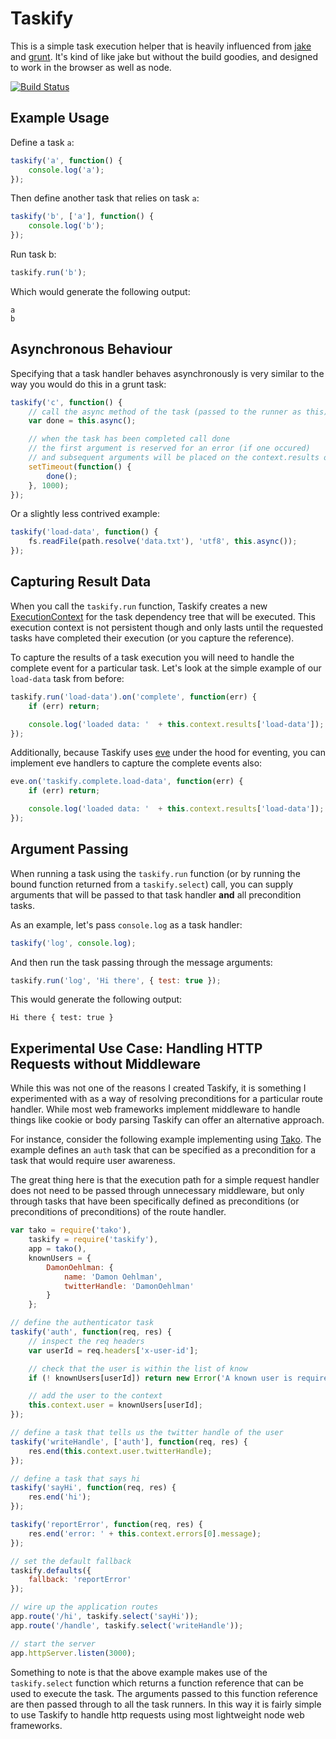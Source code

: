 # Taskify

This is a simple task execution helper that is heavily influenced from [jake](https://github.com/mde/jake) and [grunt](https://github.com/gruntjs/grunt).  It's kind of like jake but without the build goodies, and designed to work in the browser as well as node.

<a href="http://travis-ci.org/#!/DamonOehlman/taskify"><img src="https://secure.travis-ci.org/DamonOehlman/taskify.png" alt="Build Status"></a>

## Example Usage

Define a task `a`:

```js
taskify('a', function() {
    console.log('a'); 
});
```

Then define another task that relies on task `a`:

```js
taskify('b', ['a'], function() {
    console.log('b'); 
});
```

Run task b:

```js
taskify.run('b');
```

Which would generate the following output:

```
a
b
```

## Asynchronous Behaviour

Specifying that a task handler behaves asynchronously is very similar to the way you would do this in a grunt task:

```js
taskify('c', function() {
    // call the async method of the task (passed to the runner as this)
    var done = this.async(); 

    // when the task has been completed call done
    // the first argument is reserved for an error (if one occured)
    // and subsequent arguments will be placed on the context.results object
    setTimeout(function() {
        done();
    }, 1000);
});
```

Or a slightly less contrived example:

```js
taskify('load-data', function() {
    fs.readFile(path.resolve('data.txt'), 'utf8', this.async()); 
});
```

## Capturing Result Data

When you call the `taskify.run` function, Taskify creates a new [ExecutionContext](https://github.com/DamonOehlman/taskify/blob/master/src/core/context.js) for the task dependency tree that will be executed.  This execution context is not persistent though and only lasts until the requested tasks have completed their execution (or you capture the reference).

To capture the results of a task execution you will need to handle the complete event for a particular task.  Let's look at the simple example of our `load-data` task from before:

```js
taskify.run('load-data').on('complete', function(err) {
    if (err) return;

    console.log('loaded data: '  + this.context.results['load-data']); 
});
```

Additionally, because Taskify uses [eve](https://github.com/DmitryBaranovskiy/eve) under the hood for eventing, you can implement eve handlers to capture the complete events also:

```js
eve.on('taskify.complete.load-data', function(err) {
    if (err) return;

    console.log('loaded data: '  + this.context.results['load-data']); 
});
```

## Argument Passing

When running a task using the `taskify.run` function (or by running the bound function returned from a `taskify.select`) call, you can supply arguments that will be passed to that task handler **and** all precondition tasks.

As an example, let's pass `console.log` as a task handler:

```js
taskify('log', console.log);
```

And then run the task passing through the message arguments:

```js
taskify.run('log', 'Hi there', { test: true });
```

This would generate the following output:

```
Hi there { test: true }
```

## Experimental Use Case: Handling HTTP Requests without Middleware

While this was not one of the reasons I created Taskify, it is something I experimented with as a way of resolving preconditions for a particular route handler.  While most web frameworks implement middleware to handle things like cookie or body parsing Taskify can offer an alternative approach.

For instance, consider the following example implementing using [Tako](https://github.com/mikeal/tako). The example defines an `auth` task that can be specified as a precondition for a task that would require user awareness.  

The great thing here is that the execution path for a simple request handler does not need to be passed through unnecessary middleware, but only through tasks that have been specifically defined as preconditions (or preconditions of preconditions) of the route handler.

```js
var tako = require('tako'),
    taskify = require('taskify'),
    app = tako(),
    knownUsers = {
        DamonOehlman: {
            name: 'Damon Oehlman',
            twitterHandle: 'DamonOehlman'
        }
    };

// define the authenticator task
taskify('auth', function(req, res) {
    // inspect the req headers
    var userId = req.headers['x-user-id'];

    // check that the user is within the list of know 
    if (! knownUsers[userId]) return new Error('A known user is required');

    // add the user to the context
    this.context.user = knownUsers[userId];
});

// define a task that tells us the twitter handle of the user
taskify('writeHandle', ['auth'], function(req, res) {
    res.end(this.context.user.twitterHandle);
});

// define a task that says hi
taskify('sayHi', function(req, res) {
    res.end('hi');
});

taskify('reportError', function(req, res) {
    res.end('error: ' + this.context.errors[0].message);
});

// set the default fallback
taskify.defaults({
    fallback: 'reportError'
});

// wire up the application routes
app.route('/hi', taskify.select('sayHi'));
app.route('/handle', taskify.select('writeHandle'));

// start the server
app.httpServer.listen(3000);
```

Something to note is that the above example makes use of the `taskify.select` function which returns a function reference that can be used to execute the task.  The arguments passed to this function reference are then passed through to all the task runners.  In this way it is fairly simple to use Taskify to handle http requests using most lightweight node web frameworks.